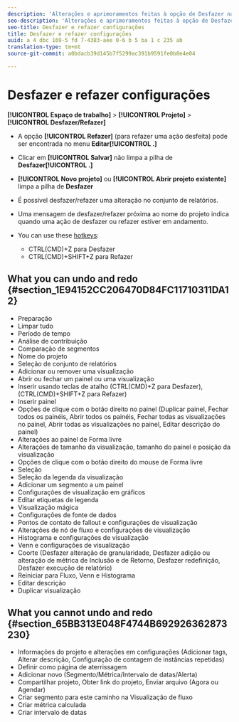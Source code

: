 ```yaml
---
description: 'Alterações e aprimoramentos feitas à opção de Desfazer na Analysis Workspace. '
seo-description: 'Alterações e aprimoramentos feitas à opção de Desfazer na Analysis Workspace. '
seo-title: Desfazer e refazer configurações
title: Desfazer e refazer configurações
uuid: a 4 dbc 169-5 fd 7-4383-aee 0-6 b 5 ba 1 c 235 ab
translation-type: tm+mt
source-git-commit: a0bdacb39d145b7f5299ac391b9591fe0b8e4e04

---
```



# Desfazer e refazer configurações

**[!UICONTROL Espaço de trabalho]** &gt; **[!UICONTROL Projeto]** &gt; **[!UICONTROL Desfazer/Refazer]**

* A opção **[!UICONTROL Refazer]** (para refazer uma ação desfeita) pode ser encontrada no menu **Editar[!UICONTROL .]**

* Clicar em **[!UICONTROL Salvar]** não limpa a pilha de **Desfazer[!UICONTROL .]**

* **[!UICONTROL Novo projeto]** ou **[!UICONTROL Abrir projeto existente]** limpa a pilha de **Desfazer**

* É possível desfazer/refazer uma alteração no conjunto de relatórios.
* Uma mensagem de desfazer/refazer próxima ao nome do projeto indica quando uma ação de desfazer ou refazer estiver em andamento.
* You can use these [hotkeys](../../../analyze/analysis-workspace/build-workspace-project/fa-shortcut-keys.md#concept_9A6356084DBC4D468E265E7A65B3E051):

   * CTRL(CMD)+Z para Desfazer
   * CTRL(CMD)+SHIFT+Z para Refazer

## What you can undo and redo {#section_1E94152CC206470D84FC11710311DA12}

* Preparação
* Limpar tudo
* Período de tempo
* Análise de contribuição
* Comparação de segmentos
* Nome do projeto
* Seleção de conjunto de relatórios
* Adicionar ou remover uma visualização
* Abrir ou fechar um painel ou uma visualização
* Inserir usando teclas de atalho (CTRL(CMD)+Z para Desfazer), (CTRL(CMD)+SHIFT+Z para Refazer)
* Inserir painel
* Opções de clique com o botão direito no painel (Duplicar painel, Fechar todos os painéis, Abrir todos os painéis, Fechar todas as visualizações no painel, Abrir todas as visualizações no painel, Editar descrição do painel)
* Alterações ao painel de Forma livre
* Alterações de tamanho da visualização, tamanho do painel e posição da visualização
* Opções de clique com o botão direito do mouse de Forma livre
* Seleção
* Seleção da legenda da visualização
* Adicionar um segmento a um painel
* Configurações de visualização em gráficos
* Editar etiquetas de legenda
* Visualização mágica
* Configurações de fonte de dados
* Pontos de contato de fallout e configurações de visualização
* Alterações de nó de fluxo e configurações de visualização
* Histograma e configurações de visualização
* Venn e configurações de visualização
* Coorte (Desfazer alteração de granularidade, Desfazer adição ou alteração de métrica de Inclusão e de Retorno, Desfazer redefinição, Desfazer execução de relatório)
* Reiniciar para Fluxo, Venn e Histograma
* Editar descrição
* Duplicar visualização

## What you cannot undo and redo {#section_65BB313E048F4744B692926362873230}

* Informações do projeto e alterações em configurações (Adicionar tags, Alterar descrição, Configuração de contagem de instâncias repetidas)
* Definir como página de aterrissagem
* Adicionar novo (Segmento/Métrica/Intervalo de datas/Alerta)
* Compartilhar projeto, Obter link do projeto, Enviar arquivo (Agora ou Agendar)
* Criar segmento para este caminho na Visualização de fluxo
* Criar métrica calculada
* Criar intervalo de datas

